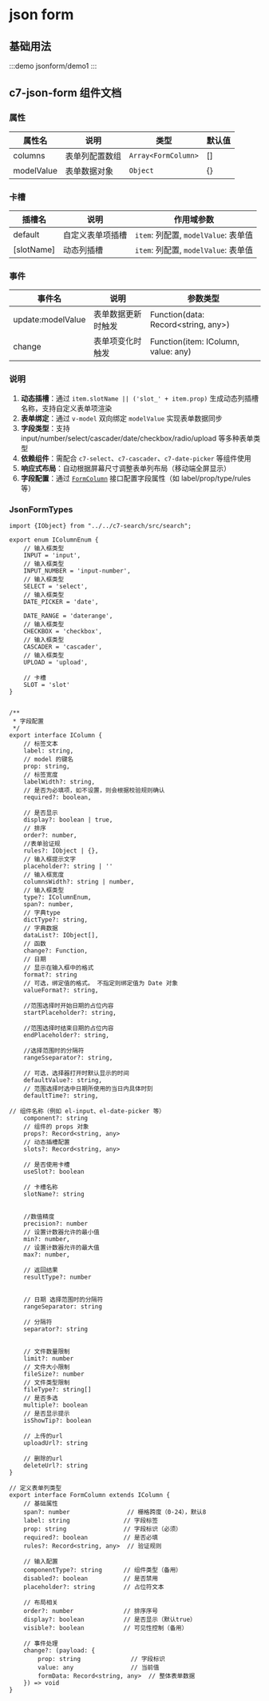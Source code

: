 
# json form


## 基础用法
:::demo
jsonform/demo1
:::

## c7-json-form 组件文档

### 属性

| 属性名      | 说明               | 类型              | 默认值 |
|-----------|--------------------|-------------------|-------|
| columns   | 表单列配置数组       | `Array<FormColumn>` | []    |
| modelValue | 表单数据对象         | `Object`            | {}    |



### 卡槽

| 插槽名     | 说明               | 作用域参数                                 |
|----------|--------------------|----------------------------------------|
| default  | 自定义表单项插槽     | `item`: 列配置, `modelValue`: 表单值     |
| [slotName] | 动态列插槽         | `item`: 列配置, `modelValue`: 表单值     |




### 事件

| 事件名             | 说明               | 参数类型                          |
|------------------|--------------------|---------------------------------|
| update:modelValue | 表单数据更新时触发   | Function(data: Record<string, any>) |
| change            | 表单项变化时触发     | Function(item: IColumn, value: any) |



### 说明
1. **动态插槽**：通过 `item.slotName || ('slot_' + item.prop)` 生成动态列插槽名称，支持自定义表单项渲染
2. **表单绑定**：通过 `v-model` 双向绑定 `modelValue` 实现表单数据同步
3. **字段类型**：支持 input/number/select/cascader/date/checkbox/radio/upload 等多种表单类型
4. **依赖组件**：需配合 `c7-select`、`c7-cascader`、`c7-date-picker` 等组件使用
5. **响应式布局**：自动根据屏幕尺寸调整表单列布局（移动端全屏显示）
6. **字段配置**：通过 [`FormColumn`](JsonFormTypes.ts) 接口配置字段属性（如 label/prop/type/rules 等）
### JsonFormTypes

```
import {IObject} from "../../c7-search/src/search";

export enum IColumnEnum {
    // 输入框类型
    INPUT = 'input',
    // 输入框类型
    INPUT_NUMBER = 'input-number',
    // 输入框类型
    SELECT = 'select',
    // 输入框类型
    DATE_PICKER = 'date',

    DATE_RANGE = 'daterange',
    // 输入框类型
    CHECKBOX = 'checkbox',
    // 输入框类型
    CASCADER = 'cascader',
    // 输入框类型
    UPLOAD = 'upload',

    // 卡槽
    SLOT = 'slot'
}


/**
 * 字段配置
 */
export interface IColumn {
    // 标签文本
    label: string,
    // model 的键名
    prop: string,
    // 标签宽度
    labelWidth?: string,
    // 是否为必填项，如不设置，则会根据校验规则确认
    required?: boolean,

    // 是否显示
    display?: boolean | true,
    // 排序
    order?: number,
    //表单验证规
    rules?: IObject | {},
    // 输入框提示文字
    placeholder?: string | ''
    // 输入框宽度
    columnsWidth?: string | number,
    // 输入框类型
    type?: IColumnEnum,
    span?: number,
    // 字典type
    dictType?: string,
    // 字典数据
    dataList?: IObject[],
    // 函数
    change?: Function,
    // 日期
    // 显示在输入框中的格式
    format?: string
    // 可选，绑定值的格式。 不指定则绑定值为 Date 对象
    valueFormat?: string,

    //范围选择时开始日期的占位内容
    startPlaceholder?: string,

    //范围选择时结束日期的占位内容
    endPlaceholder?: string,

    //选择范围时的分隔符
    rangeSseparator?: string,

    // 可选，选择器打开时默认显示的时间
    defaultValue?: string,
    // 范围选择时选中日期所使用的当日内具体时刻
    defaultTime?: string,

// 组件名称（例如 el-input、el-date-picker 等）
    component?: string
    // 组件的 props 对象
    props?: Record<string, any>
    // 动态插槽配置
    slots?: Record<string, any>

    // 是否使用卡槽
    useSlot?: boolean

    // 卡槽名称
    slotName?: string


    //数值精度
    precision?: number
    // 设置计数器允许的最小值
    min?: number,
    // 设置计数器允许的最大值
    max?: number,

    // 返回结果
    resultType?: number


    // 日期 选择范围时的分隔符
    rangeSeparator: string

    // 分隔符
    separator?: string


    // 文件数量限制
    limit?: number
    // 文件大小限制
    fileSize?: number
    // 文件类型限制
    fileType?: string[]
    // 是否多选
    multiple?: boolean
    // 是否显示提示
    isShowTip?: boolean

    // 上传的url
    uploadUrl?: string

    // 删除的url
    deleteUrl?: string
}

// 定义表单列类型
export interface FormColumn extends IColumn {
    // 基础属性
    span?: number                // 栅格跨度（0-24），默认8
    label: string               // 字段标签
    prop: string                // 字段标识（必须）
    required?: boolean          // 是否必填
    rules?: Record<string, any>  // 验证规则

    // 输入配置
    componentType?: string      // 组件类型（备用）
    disabled?: boolean          // 是否禁用
    placeholder?: string        // 占位符文本

    // 布局相关
    order?: number              // 排序序号
    display?: boolean           // 是否显示（默认true）
    visible?: boolean           // 可见性控制（备用）

    // 事件处理
    change?: (payload: {
        prop: string              // 字段标识
        value: any                // 当前值
        formData: Record<string, any>  // 整体表单数据
    }) => void
}

```
